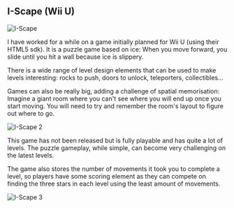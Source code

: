 ## I-Scape (Wii U)

![I-Scape]({{site.url}}{{site.baseurl}}/assets/img/2014/Dec/screen-.png)

I have worked for a while on a game initially planned for Wii U (using their HTML5 sdk). It is a puzzle game based on ice: When you move forward, you slide until you hit a wall because ice is slippery.

There is a wide range of level design elements that can be used to make levels interesting: rocks to push, doors to unlock, teleporters, collectibles...

Games can also be really big, adding a challenge of spatial memorisation: Imagine a giant room where you can't see where you will end up once you start moving. You will need to try and remember the room's layout to figure out where to go.

![I-Scape 2]({{site.url}}{{site.baseurl}}/assets/img/2014/Dec/g3nkE4W.png)

This game has not been released but is fully playable and has quite a lot of levels. The puzzle gameplay, while simple, can become very challenging on the latest levels.

The game also stores the number of movements it took you to complete a level, so players have some scoring element as they can compete on finding the three stars in each level using the least amount of movements.

![I-Scape 3]({{site.url}}{{site.baseurl}}/assets/img/2014/Dec/iscape2.png)